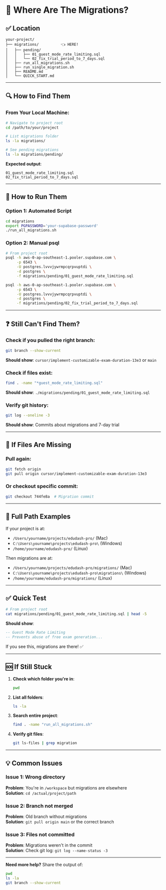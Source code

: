 # 📍 Where Are The Migrations?

## ✅ Location

```
your-project/
├── migrations/          👈 HERE!
│   ├── pending/
│   │   ├── 01_guest_mode_rate_limiting.sql
│   │   └── 02_fix_trial_period_to_7_days.sql
│   ├── run_all_migrations.sh
│   ├── run_single_migration.sh
│   ├── README.md
│   └── QUICK_START.md
```

---

## 🔍 How to Find Them

### From Your Local Machine:

```bash
# Navigate to project root
cd /path/to/your/project

# List migrations folder
ls -la migrations/

# See pending migrations
ls -la migrations/pending/
```

**Expected output**:
```
01_guest_mode_rate_limiting.sql
02_fix_trial_period_to_7_days.sql
```

---

## 🚀 How to Run Them

### Option 1: Automated Script

```bash
cd migrations
export PGPASSWORD='your-supabase-password'
./run_all_migrations.sh
```

### Option 2: Manual psql

```bash
# From project root
psql -h aws-0-ap-southeast-1.pooler.supabase.com \
     -p 6543 \
     -U postgres.lvvvjywrmpcqrpvuptdi \
     -d postgres \
     -f migrations/pending/01_guest_mode_rate_limiting.sql

psql -h aws-0-ap-southeast-1.pooler.supabase.com \
     -p 6543 \
     -U postgres.lvvvjywrmpcqrpvuptdi \
     -d postgres \
     -f migrations/pending/02_fix_trial_period_to_7_days.sql
```

---

## ❓ Still Can't Find Them?

### Check if you pulled the right branch:

```bash
git branch --show-current
```

**Should show**: `cursor/implement-customizable-exam-duration-13e3` or `main`

### Check if files exist:

```bash
find . -name "*guest_mode_rate_limiting.sql"
```

**Should show**: `./migrations/pending/01_guest_mode_rate_limiting.sql`

### Verify git history:

```bash
git log --oneline -3
```

**Should show**: Commits about migrations and 7-day trial

---

## 🔄 If Files Are Missing

### Pull again:

```bash
git fetch origin
git pull origin cursor/implement-customizable-exam-duration-13e3
```

### Or checkout specific commit:

```bash
git checkout 744fe8a  # Migration commit
```

---

## 📂 Full Path Examples

If your project is at:
- `/Users/yourname/projects/edudash-pro/` (Mac)
- `C:\Users\yourname\projects\edudash-pro\` (Windows)
- `/home/yourname/edudash-pro/` (Linux)

Then migrations are at:
- `/Users/yourname/projects/edudash-pro/migrations/` (Mac)
- `C:\Users\yourname\projects\edudash-pro\migrations\` (Windows)
- `/home/yourname/edudash-pro/migrations/` (Linux)

---

## ✅ Quick Test

```bash
# From project root
cat migrations/pending/01_guest_mode_rate_limiting.sql | head -5
```

**Should show**:
```sql
-- Guest Mode Rate Limiting
-- Prevents abuse of free exam generation...
```

If you see this, migrations are there! ✅

---

## 🆘 If Still Stuck

1. **Check which folder you're in**:
   ```bash
   pwd
   ```

2. **List all folders**:
   ```bash
   ls -la
   ```

3. **Search entire project**:
   ```bash
   find . -name "run_all_migrations.sh"
   ```

4. **Verify git files**:
   ```bash
   git ls-files | grep migration
   ```

---

## 💡 Common Issues

### Issue 1: Wrong directory
**Problem**: You're in `/workspace` but migrations are elsewhere  
**Solution**: `cd /actual/project/path`

### Issue 2: Branch not merged
**Problem**: Old branch without migrations  
**Solution**: `git pull origin main` or the correct branch

### Issue 3: Files not committed
**Problem**: Migrations weren't in the commit  
**Solution**: Check git log: `git log --name-status -3`

---

**Need more help?** Share the output of:
```bash
pwd
ls -la
git branch --show-current
```
